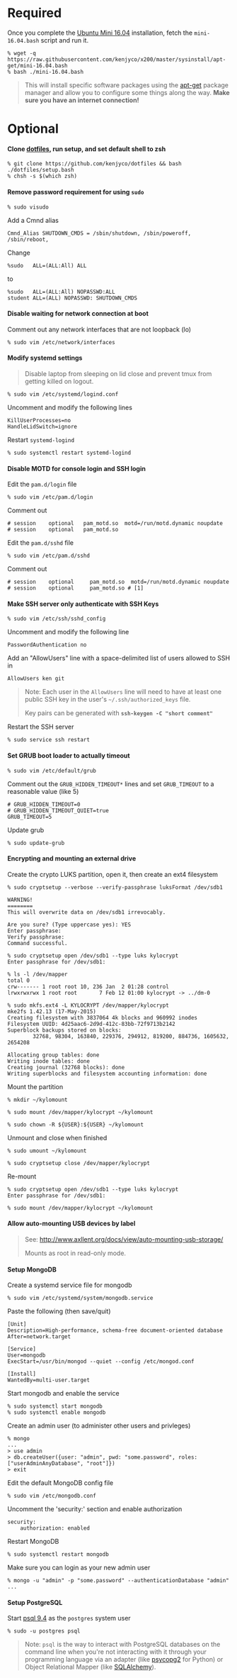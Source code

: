 # Required
[mini]: https://help.ubuntu.com/community/Installation/MinimalCD
[apt-get]: https://help.ubuntu.com/community/AptGet/Howto
[dotfiles]: https://github.com/kenjyco/dotfiles

Once you complete the [Ubuntu Mini 16.04][mini] installation, fetch
the `mini-16.04.bash` script and run it.

    % wget -q https://raw.githubusercontent.com/kenjyco/x200/master/sysinstall/apt-get/mini-16.04.bash
    % bash ./mini-16.04.bash

> This will install specific software packages using the [apt-get][] package
> manager and allow you to configure some things along the way. **Make sure you
> have an internet connection!**

# Optional

#### Clone [dotfiles][], run setup, and set default shell to zsh

    % git clone https://github.com/kenjyco/dotfiles && bash ./dotfiles/setup.bash
    % chsh -s $(which zsh)

#### Remove password requirement for using `sudo`

    % sudo visudo

Add a Cmnd alias

    Cmnd_Alias SHUTDOWN_CMDS = /sbin/shutdown, /sbin/poweroff, /sbin/reboot,

Change

    %sudo   ALL=(ALL:All) ALL

to

    %sudo   ALL=(ALL:All) NOPASSWD:ALL
    student ALL=(ALL) NOPASSWD: SHUTDOWN_CMDS

#### Disable waiting for network connection at boot

Comment out any network interfaces that are not loopback (lo)

    % sudo vim /etc/network/interfaces

#### Modify systemd settings

> Disable laptop from sleeping on lid close and prevent tmux from getting killed
> on logout.

    % sudo vim /etc/systemd/logind.conf

Uncomment and modify the following lines

    KillUserProcesses=no
    HandleLidSwitch=ignore

Restart `systemd-logind`

    % sudo systemctl restart systemd-logind

#### Disable MOTD for console login and SSH login

Edit the `pam.d/login` file

    % sudo vim /etc/pam.d/login

Comment out

    # session    optional   pam_motd.so  motd=/run/motd.dynamic noupdate
    # session    optional   pam_motd.so

Edit the `pam.d/sshd` file

    % sudo vim /etc/pam.d/sshd

Comment out

    # session    optional     pam_motd.so  motd=/run/motd.dynamic noupdate
    # session    optional     pam_motd.so # [1]

#### Make SSH server only authenticate with SSH Keys

    % sudo vim /etc/ssh/sshd_config

Uncomment and modify the following line

    PasswordAuthentication no

Add an "AllowUsers" line with a space-delimited list of users allowed to SSH in

    AllowUsers ken git

> Note: Each user in the `AllowUsers` line will need to have at least one public
> SSH key in the user's `~/.ssh/authorized_keys` file.
>
> Key pairs can be generated with **`ssh-keygen -C "short comment"`**

Restart the SSH server

    % sudo service ssh restart

#### Set GRUB boot loader to actually timeout

    % sudo vim /etc/default/grub

Comment out the `GRUB_HIDDEN_TIMEOUT*` lines and set `GRUB_TIMEOUT` to a
reasonable value (like 5)

    # GRUB_HIDDEN_TIMEOUT=0
    # GRUB_HIDDEN_TIMEOUT_QUIET=true
    GRUB_TIMEOUT=5

Update grub

    % sudo update-grub

#### Encrypting and mounting an external drive

Create the crypto LUKS partition, open it, then create an ext4 filesystem

```
% sudo cryptsetup --verbose --verify-passphrase luksFormat /dev/sdb1

WARNING!
========
This will overwrite data on /dev/sdb1 irrevocably.

Are you sure? (Type uppercase yes): YES
Enter passphrase:
Verify passphrase:
Command successful.

% sudo cryptsetup open /dev/sdb1 --type luks kylocrypt
Enter passphrase for /dev/sdb1:

% ls -l /dev/mapper
total 0
crw------- 1 root root 10, 236 Jan  2 01:28 control
lrwxrwxrwx 1 root root       7 Feb 12 01:00 kylocrypt -> ../dm-0

% sudo mkfs.ext4 -L KYLOCRYPT /dev/mapper/kylocrypt
mke2fs 1.42.13 (17-May-2015)
Creating filesystem with 3837064 4k blocks and 960992 inodes
Filesystem UUID: 4d25aac6-2d9d-412c-83bb-72f9713b2142
Superblock backups stored on blocks:
        32768, 98304, 163840, 229376, 294912, 819200, 884736, 1605632, 2654208

Allocating group tables: done
Writing inode tables: done
Creating journal (32768 blocks): done
Writing superblocks and filesystem accounting information: done
```

Mount the partition

```
% mkdir ~/kylomount

% sudo mount /dev/mapper/kylocrypt ~/kylomount

% sudo chown -R ${USER}:${USER} ~/kylomount
```

Unmount and close when finished

```
% sudo umount ~/kylomount

% sudo cryptsetup close /dev/mapper/kylocrypt
```

Re-mount

```
% sudo cryptsetup open /dev/sdb1 --type luks kylocrypt
Enter passphrase for /dev/sdb1:

% sudo mount /dev/mapper/kylocrypt ~/kylomount
```

#### Allow auto-mounting USB devices by label

> See: http://www.axllent.org/docs/view/auto-mounting-usb-storage/
>
> Mounts as root in read-only mode.

#### Setup MongoDB

Create a systemd service file for mongodb

    % sudo vim /etc/systemd/system/mongodb.service

Paste the following (then save/quit)

	[Unit]
	Description=High-performance, schema-free document-oriented database
	After=network.target

	[Service]
	User=mongodb
	ExecStart=/usr/bin/mongod --quiet --config /etc/mongod.conf

	[Install]
	WantedBy=multi-user.target

Start mongodb and enable the service

	% sudo systemctl start mongodb
	% sudo systemctl enable mongodb

Create an admin user (to administer other users and privleges)

    % mongo
    ...
    > use admin
    > db.createUser({user: "admin", pwd: "some.password", roles: ["userAdminAnyDatabase", "root"]})
    > exit

Edit the default MongoDB config file

    % sudo vim /etc/mongodb.conf

Uncomment the 'security:' section and enable authorization

    security:
        authorization: enabled

Restart MongoDB

    % sudo systemctl restart mongodb

Make sure you can login as your new admin user

	% mongo -u "admin" -p "some.password" --authenticationDatabase "admin"
	...

#### Setup PostgreSQL

[psql 9.4]: http://www.postgresql.org/docs/9.4/static/app-psql.html
[psycopg2]: http://initd.org/psycopg/
[SQLAlchemy]: http://www.sqlalchemy.org/

Start [psql 9.4][]  as the `postgres` system user

    % sudo -u postgres psql

> Note: `psql` is the way to interact with PostgreSQL databases on the command
> line when you're not interacting with it through your programming language
> via an adapter (like [psycopg2][] for Python) or Object Relational Mapper
> (like [SQLAlchemy][]).
